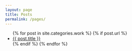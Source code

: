```yaml
---
layout: page
title: Posts
permalink: /pages/
---
```

<ul>
  {% for post in site.categories.work %}
    {% if post.url %}
        <li><a href="{{ post.url }}">{{ post.title }}</a></li>
    {% endif %}
  {% endfor %}
</ul>
